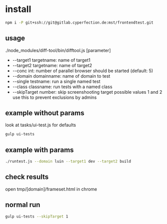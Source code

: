 # install
```bash
npm i -P git+ssh://git@gitlab.cyperfection.de:mst/frontendtest.git
```


## usage
./node_modules/diff-tool/bin/difftool.js [parameter]

- --target1 targetname: name of target1 
- --target2 targetname: name of target2 
- --conc int: number of parallel browser should be started (default: 5)
- --domain domainname: name of domain to test
- --single testname: run a single named test
- --class classname: run tests with a named class
- --skipTarget number: skip screenshooting target possible values 1 and 2 use this to prevent exclusions by admins


## example without params 
look at tasks/ui-test.js for defaults
```bash 
gulp ui-tests 
```

## example with params
```bash 
./runtest.js --domain luin --target1 dev --target2 build
```

## check results
open tmp/[domain]/frameset.html in chrome

## normal run
```bash
gulp ui-tests --skipTarget 1
```

